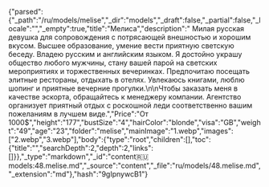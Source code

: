 {"parsed":{"_path":"/ru/models/melise","_dir":"models","_draft":false,"_partial":false,"_locale":"","_empty":true,"title":"Мелиса","description":" Милая русская девушка для сопровождения с потрясающей внешностью и хорошим вкусом. Высшее образование, умение вести приятную светскую беседу. Владею русским и английским языком. Я достойно украшу общество любого мужчины, стану вашей парой на светских мероприятиях и торжественных вечеринках. Предпочитаю посещать элитные рестораны, отдыхать в отелях. Увлекаюсь книгами, люблю шопинг и приятные вечерние прогулки.\n\nЧтобы заказать меня в качестве эскорта, обращайтесь к менеджеру компании. Агентство организует приятный отдых с роскошной леди соответственно вашим пожеланиям в лучшем виде.","Price":"От 1000$","height":"177","bustSize":"4","hairColor":"blonde","visa":"GB","weight":"49","age":"23","folder":"melise","mainImage":"1.webp","images":["2.webp","3.webp"],"body":{"type":"root","children":[],"toc":{"title":"","searchDepth":2,"depth":2,"links":[]}},"_type":"markdown","_id":"content:ru:models:48.melise.md","_source":"content","_file":"ru/models/48.melise.md","_extension":"md"},"hash":"9gIpnywcB1"}